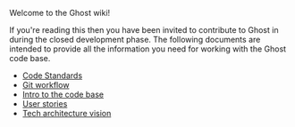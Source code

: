 Welcome to the Ghost wiki!

If you're reading this then you have been invited to contribute to Ghost in during the closed development phase. The following documents are intended to provide all the information you need for working with the Ghost code base.

* [Code Standards](Code-standards)
* [Git workflow](Git-workflow)
* [Intro to the code base](Code-Structure)
* [User stories](User-Stories)
* [Tech architecture vision](Tech-architecture-vision)